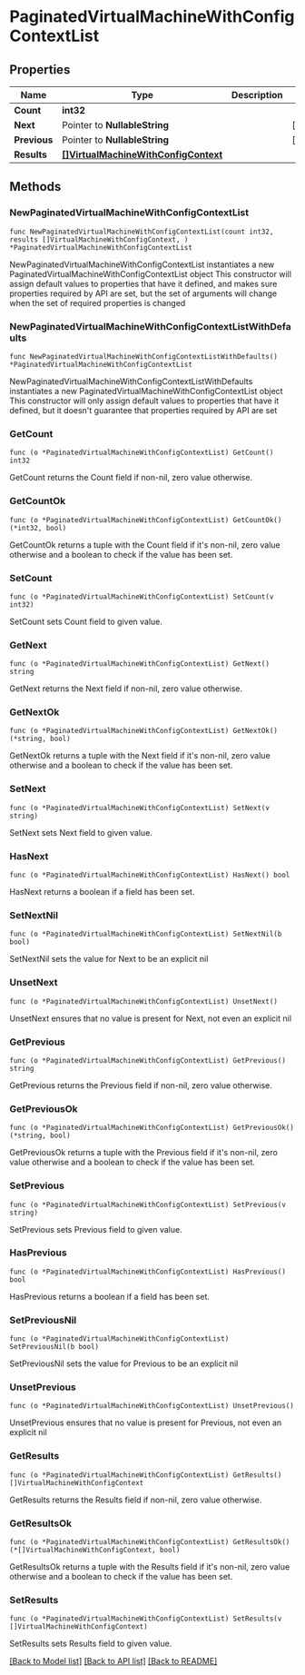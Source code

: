 # PaginatedVirtualMachineWithConfigContextList

## Properties

Name | Type | Description | Notes
------------ | ------------- | ------------- | -------------
**Count** | **int32** |  | 
**Next** | Pointer to **NullableString** |  | [optional] 
**Previous** | Pointer to **NullableString** |  | [optional] 
**Results** | [**[]VirtualMachineWithConfigContext**](VirtualMachineWithConfigContext.md) |  | 

## Methods

### NewPaginatedVirtualMachineWithConfigContextList

`func NewPaginatedVirtualMachineWithConfigContextList(count int32, results []VirtualMachineWithConfigContext, ) *PaginatedVirtualMachineWithConfigContextList`

NewPaginatedVirtualMachineWithConfigContextList instantiates a new PaginatedVirtualMachineWithConfigContextList object
This constructor will assign default values to properties that have it defined,
and makes sure properties required by API are set, but the set of arguments
will change when the set of required properties is changed

### NewPaginatedVirtualMachineWithConfigContextListWithDefaults

`func NewPaginatedVirtualMachineWithConfigContextListWithDefaults() *PaginatedVirtualMachineWithConfigContextList`

NewPaginatedVirtualMachineWithConfigContextListWithDefaults instantiates a new PaginatedVirtualMachineWithConfigContextList object
This constructor will only assign default values to properties that have it defined,
but it doesn't guarantee that properties required by API are set

### GetCount

`func (o *PaginatedVirtualMachineWithConfigContextList) GetCount() int32`

GetCount returns the Count field if non-nil, zero value otherwise.

### GetCountOk

`func (o *PaginatedVirtualMachineWithConfigContextList) GetCountOk() (*int32, bool)`

GetCountOk returns a tuple with the Count field if it's non-nil, zero value otherwise
and a boolean to check if the value has been set.

### SetCount

`func (o *PaginatedVirtualMachineWithConfigContextList) SetCount(v int32)`

SetCount sets Count field to given value.


### GetNext

`func (o *PaginatedVirtualMachineWithConfigContextList) GetNext() string`

GetNext returns the Next field if non-nil, zero value otherwise.

### GetNextOk

`func (o *PaginatedVirtualMachineWithConfigContextList) GetNextOk() (*string, bool)`

GetNextOk returns a tuple with the Next field if it's non-nil, zero value otherwise
and a boolean to check if the value has been set.

### SetNext

`func (o *PaginatedVirtualMachineWithConfigContextList) SetNext(v string)`

SetNext sets Next field to given value.

### HasNext

`func (o *PaginatedVirtualMachineWithConfigContextList) HasNext() bool`

HasNext returns a boolean if a field has been set.

### SetNextNil

`func (o *PaginatedVirtualMachineWithConfigContextList) SetNextNil(b bool)`

 SetNextNil sets the value for Next to be an explicit nil

### UnsetNext
`func (o *PaginatedVirtualMachineWithConfigContextList) UnsetNext()`

UnsetNext ensures that no value is present for Next, not even an explicit nil
### GetPrevious

`func (o *PaginatedVirtualMachineWithConfigContextList) GetPrevious() string`

GetPrevious returns the Previous field if non-nil, zero value otherwise.

### GetPreviousOk

`func (o *PaginatedVirtualMachineWithConfigContextList) GetPreviousOk() (*string, bool)`

GetPreviousOk returns a tuple with the Previous field if it's non-nil, zero value otherwise
and a boolean to check if the value has been set.

### SetPrevious

`func (o *PaginatedVirtualMachineWithConfigContextList) SetPrevious(v string)`

SetPrevious sets Previous field to given value.

### HasPrevious

`func (o *PaginatedVirtualMachineWithConfigContextList) HasPrevious() bool`

HasPrevious returns a boolean if a field has been set.

### SetPreviousNil

`func (o *PaginatedVirtualMachineWithConfigContextList) SetPreviousNil(b bool)`

 SetPreviousNil sets the value for Previous to be an explicit nil

### UnsetPrevious
`func (o *PaginatedVirtualMachineWithConfigContextList) UnsetPrevious()`

UnsetPrevious ensures that no value is present for Previous, not even an explicit nil
### GetResults

`func (o *PaginatedVirtualMachineWithConfigContextList) GetResults() []VirtualMachineWithConfigContext`

GetResults returns the Results field if non-nil, zero value otherwise.

### GetResultsOk

`func (o *PaginatedVirtualMachineWithConfigContextList) GetResultsOk() (*[]VirtualMachineWithConfigContext, bool)`

GetResultsOk returns a tuple with the Results field if it's non-nil, zero value otherwise
and a boolean to check if the value has been set.

### SetResults

`func (o *PaginatedVirtualMachineWithConfigContextList) SetResults(v []VirtualMachineWithConfigContext)`

SetResults sets Results field to given value.



[[Back to Model list]](../README.md#documentation-for-models) [[Back to API list]](../README.md#documentation-for-api-endpoints) [[Back to README]](../README.md)



